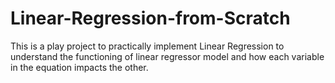 # Linear-Regression-from-Scratch


This is a play project to practically implement Linear Regression to understand the functioning of linear regressor model and how each variable in the equation impacts the other.
